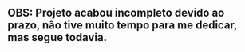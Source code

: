 ## OBS: Projeto acabou incompleto devido ao prazo, não tive muito tempo para me dedicar, mas segue todavia.
